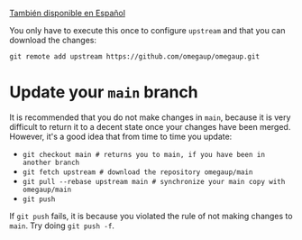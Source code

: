 [También disponible en Español](https://github.com/omegaup/omegaup/wiki/C%C3%B3mo-actualizar-y-configurar-tu-copia-local-de-omegaup-antes-de-hacer-cambios)

You only have to execute this once to configure `upstream` and that you can download the changes:

`git remote add upstream https://github.com/omegaup/omegaup.git`

# Update your `main` branch 

It is recommended that you do not make changes in `main`, because it is very difficult to return it to a decent state once your changes have been merged. However, it's a good idea that from time to time you update:
-   `git checkout main # returns you to main, if you have been in another branch`
-   `git fetch upstream # download the repository omegaup/main`
-   `git pull --rebase upstream main # synchronize your main copy with omegaup/main`
-   `git push`

If `git push` fails, it is because you violated the rule of not making changes to` main`. Try doing `git push -f`.